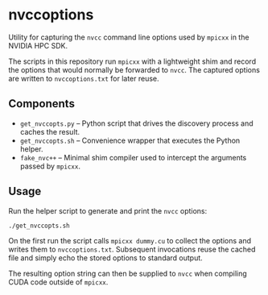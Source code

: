 # nvccoptions

Utility for capturing the `nvcc` command line options used by `mpicxx` in the NVIDIA HPC SDK.

The scripts in this repository run `mpicxx` with a lightweight shim and record the options that
would normally be forwarded to `nvcc`.  The captured options are written to `nvccoptions.txt`
for later reuse.

## Components

- `get_nvccopts.py` – Python script that drives the discovery process and caches the result.
- `get_nvccopts.sh` – Convenience wrapper that executes the Python helper.
- `fake_nvc++` – Minimal shim compiler used to intercept the arguments passed by `mpicxx`.

## Usage

Run the helper script to generate and print the `nvcc` options:

```bash
./get_nvccopts.sh
```

On the first run the script calls `mpicxx dummy.cu` to collect the options and writes them to
`nvccoptions.txt`. Subsequent invocations reuse the cached file and simply echo the stored
options to standard output.

The resulting option string can then be supplied to `nvcc` when compiling CUDA code outside of
`mpicxx`.
